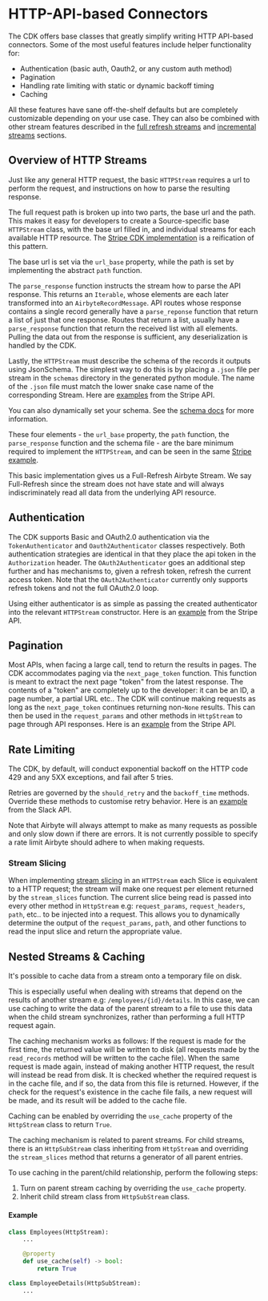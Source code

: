 # HTTP-API-based Connectors

The CDK offers base classes that greatly simplify writing HTTP API-based connectors. Some of the
most useful features include helper functionality for:

- Authentication \(basic auth, Oauth2, or any custom auth method\)
- Pagination
- Handling rate limiting with static or dynamic backoff timing
- Caching

All these features have sane off-the-shelf defaults but are completely customizable depending on
your use case. They can also be combined with other stream features described in the
[full refresh streams](full-refresh-stream.md) and [incremental streams](incremental-stream.md)
sections.

## Overview of HTTP Streams

Just like any general HTTP request, the basic `HTTPStream` requires a url to perform the request,
and instructions on how to parse the resulting response.

The full request path is broken up into two parts, the base url and the path. This makes it easy for
developers to create a Source-specific base `HTTPStream` class, with the base url filled in, and
individual streams for each available HTTP resource. The
[Stripe CDK implementation](https://github.com/airbytehq/airbyte/blob/master/airbyte-integrations/connectors/source-stripe/source_stripe/source.py)
is a reification of this pattern.

The base url is set via the `url_base` property, while the path is set by implementing the abstract
`path` function.

The `parse_response` function instructs the stream how to parse the API response. This returns an
`Iterable`, whose elements are each later transformed into an `AirbyteRecordMessage`. API routes
whose response contains a single record generally have a `parse_reponse` function that return a list
of just that one response. Routes that return a list, usually have a `parse_response` function that
return the received list with all elements. Pulling the data out from the response is sufficient,
any deserialization is handled by the CDK.

Lastly, the `HTTPStream` must describe the schema of the records it outputs using JsonSchema. The
simplest way to do this is by placing a `.json` file per stream in the `schemas` directory in the
generated python module. The name of the `.json` file must match the lower snake case name of the
corresponding Stream. Here are
[examples](https://github.com/airbytehq/airbyte/tree/master/airbyte-integrations/connectors/source-stripe/source_stripe/schemas)
from the Stripe API.

You can also dynamically set your schema. See the
[schema docs](full-refresh-stream.md#defining-the-streams-schema) for more information.

These four elements - the `url_base` property, the `path` function, the `parse_response` function
and the schema file - are the bare minimum required to implement the `HTTPStream`, and can be seen
in the same
[Stripe example](https://github.com/airbytehq/airbyte/blob/master/airbyte-integrations/connectors/source-stripe/source_stripe/source.py#L38).

This basic implementation gives us a Full-Refresh Airbyte Stream. We say Full-Refresh since the
stream does not have state and will always indiscriminately read all data from the underlying API
resource.

## Authentication

The CDK supports Basic and OAuth2.0 authentication via the `TokenAuthenticator` and
`Oauth2Authenticator` classes respectively. Both authentication strategies are identical in that
they place the api token in the `Authorization` header. The `OAuth2Authenticator` goes an additional
step further and has mechanisms to, given a refresh token, refresh the current access token. Note
that the `OAuth2Authenticator` currently only supports refresh tokens and not the full OAuth2.0
loop.

Using either authenticator is as simple as passing the created authenticator into the relevant
`HTTPStream` constructor. Here is an
[example](https://github.com/airbytehq/airbyte/blob/master/airbyte-integrations/connectors/source-stripe/source_stripe/source.py#L242)
from the Stripe API.

## Pagination

Most APIs, when facing a large call, tend to return the results in pages. The CDK accommodates
paging via the `next_page_token` function. This function is meant to extract the next page "token"
from the latest response. The contents of a "token" are completely up to the developer: it can be an
ID, a page number, a partial URL etc.. The CDK will continue making requests as long as the
`next_page_token` continues returning non-`None` results. This can then be used in the
`request_params` and other methods in `HttpStream` to page through API responses. Here is an
[example](https://github.com/airbytehq/airbyte/blob/master/airbyte-integrations/connectors/source-stripe/source_stripe/streams.py#L34)
from the Stripe API.

## Rate Limiting

The CDK, by default, will conduct exponential backoff on the HTTP code 429 and any 5XX exceptions,
and fail after 5 tries.

Retries are governed by the `should_retry` and the `backoff_time` methods. Override these methods to
customise retry behavior. Here is an
[example](https://github.com/airbytehq/airbyte/blob/master/airbyte-integrations/connectors/source-slack/source_slack/source.py#L72)
from the Slack API.

Note that Airbyte will always attempt to make as many requests as possible and only slow down if
there are errors. It is not currently possible to specify a rate limit Airbyte should adhere to when
making requests.

### Stream Slicing

When implementing [stream slicing](incremental-stream.md#streamstream_slices) in an `HTTPStream`
each Slice is equivalent to a HTTP request; the stream will make one request per element returned by
the `stream_slices` function. The current slice being read is passed into every other method in
`HttpStream` e.g: `request_params`, `request_headers`, `path`, etc.. to be injected into a request.
This allows you to dynamically determine the output of the `request_params`, `path`, and other
functions to read the input slice and return the appropriate value.

## Nested Streams & Caching

It's possible to cache data from a stream onto a temporary file on disk.

This is especially useful when dealing with streams that depend on the results of another stream
e.g: `/employees/{id}/details`. In this case, we can use caching to write the data of the parent
stream to a file to use this data when the child stream synchronizes, rather than performing a full
HTTP request again.

The caching mechanism works as follows: If the request is made for the first time, the returned
value will be written to disk (all requests made by the `read_records` method will be written to the
cache file). When the same request is made again, instead of making another HTTP request, the result
will instead be read from disk. It is checked whether the required request is in the cache file, and
if so, the data from this file is returned. However, if the check for the request's existence in the
cache file fails, a new request will be made, and its result will be added to the cache file.

Caching can be enabled by overriding the `use_cache` property of the `HttpStream` class to return
`True`.

The caching mechanism is related to parent streams. For child streams, there is an `HttpSubStream`
class inheriting from `HttpStream` and overriding the `stream_slices` method that returns a
generator of all parent entries.

To use caching in the parent/child relationship, perform the following steps:

1. Turn on parent stream caching by overriding the `use_cache` property.
2. Inherit child stream class from `HttpSubStream` class.

#### Example

```python
class Employees(HttpStream):
    ...

    @property
    def use_cache(self) -> bool:
        return True

class EmployeeDetails(HttpSubStream):
    ...
```
